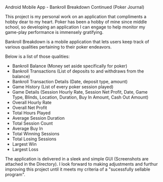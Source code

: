 Android Mobile App - Bankroll Breakdown Continued (Poker Journal)

This project is my personal work on an application that compliments a hobby dear to my heart.
Poker has been a hobby of mine since middle school, so developing an application I can engage to help monitor my game-play performance is immensely gratifying.

Bankroll Breakdown is a mobile application that lets users keep track of various qualities pertaining to their poker endeavors.

Below is a list of those qualities:
- Bankroll Balance (Money set aside specifically for poker)
- Bankroll Transactions (List of deposits to and withdraws from the balance)
- Bankroll Transaction Details (Date, deposit type, amount)
- Game History (List of every poker session played)
- Game Details (Session Hourly Rate, Session Net Profit, Date, Game Type, Blinds, Location, Duration, Buy In Amount, Cash Out Amount)
- Overall Hourly Rate
- Overall Net Profit
- Total Hours Played
- Average Session Duration
- Total Session Count
- Average Buy In
- Total Winning Sessions
- Total Losing Sessions
- Largest Win
- Largest Loss

The application is delivered in a sleek and simple GUI (Screenshots are attached in the Directory).
I look forward to making adjustments and furthur improving this project until it meets my criteria of a "sucessfully sellable program". 
